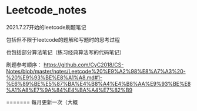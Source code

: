# Leetcode_notes
2021.7.27开始的leetcode刷题笔记

包括但不限于leetcode的题解和写题时的思考过程

也包括部分算法笔记（练习经典算法写的代码笔记）

刷题参考顺序：
https://github.com/CyC2018/CS-Notes/blob/master/notes/Leetcode%20%E9%A2%98%E8%A7%A3%20-%20%E9%93%BE%E8%A1%A8.md#1-%E6%89%BE%E5%87%BA%E4%B8%A4%E4%B8%AA%E9%93%BE%E8%A1%A8%E7%9A%84%E4%BA%A4%E7%82%B9

=======
每月更新一次（大概
